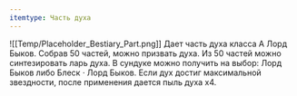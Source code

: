 ```yaml
---
itemtype: Часть духа
---
```

![[Temp/Placeholder_Bestiary_Part.png]]
Дает часть духа класса А Лорд Быков. Собрав 50 частей, можно призвать духа. Из 50 частей можно синтезировать ларь духа. В сундуке можно получить на выбор: Лорд Быков либо Блеск · Лорд Быков. Если дух достиг максимальной звездности, после применения дается пыль духа х4.
